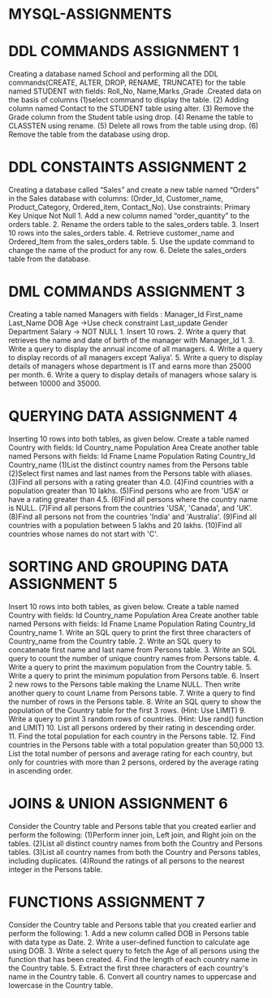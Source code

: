# MYSQL-ASSIGNMENTS
# DDL COMMANDS ASSIGNMENT 1
Creating a database named School and performing all the DDL commands(CREATE, ALTER, DROP, RENAME, TRUNCATE) for the table named STUDENT with fields: Roll_No, Name,Marks ,Grade .Created data on the basis of columns (1)select command to display the table. (2) Adding column named Contact to the STUDENT table using alter. (3) Remove the Grade column from the Student table using drop. (4) Rename the table to CLASSTEN using rename. (5) Delete all rows from the table using drop. (6) Remove the table from the database using drop.
# DDL CONSTAINTS ASSIGNMENT 2
Creating a database called “Sales” and create a new table named “Orders” in the Sales database with columns: (Order_Id, Customer_name, Product_Category, Ordered_item, Contact_No). Use constraints: Primary Key Unique Not Null 1. Add a new column named “order_quantity” to the orders table. 2. Rename the orders table to the sales_orders table. 3. Insert 10 rows into the sales_orders table. 4. Retrieve customer_name and Ordered_Item from the sales_orders table. 5. Use the update command to change the name of the product for any row. 6. Delete the sales_orders table from the database.
# DML COMMANDS ASSIGNMENT 3
Creating a table named Managers with fields : Manager_Id First_name Last_Name DOB Age ->Use check constraint Last_update Gender Department Salary -> NOT NULL 1. Insert 10 rows. 2. Write a query that retrieves the name and date of birth of the manager with Manager_Id 1. 3. Write a query to display the annual income of all managers. 4. Write a query to display records of all managers except ‘Aaliya’. 5. Write a query to display details of managers whose department is IT and earns more than 25000 per month. 6. Write a query to display details of managers whose salary is between 10000 and 35000.
# QUERYING DATA ASSIGNMENT 4
Inserting 10 rows into both tables, as given below. Create a table named Country with fields: Id Country_name Population Area Create another table named Persons with fields: Id Fname Lname Population Rating Country_Id Country_name (1)List the distinct country names from the Persons table (2)Select first names and last names from the Persons table with aliases. (3)Find all persons with a rating greater than 4.0. (4)Find countries with a population greater than 10 lakhs. (5)Find persons who are from 'USA' or have a rating greater than 4.5. (6)Find all persons where the country name is NULL. (7)Find all persons from the countries 'USA', 'Canada', and 'UK'. (8)Find all persons not from the countries 'India' and 'Australia'. (9)Find all countries with a population between 5 lakhs and 20 lakhs. (10)Find all countries whose names do not start with 'C'.
# SORTING AND GROUPING DATA ASSIGNMENT 5
Insert 10 rows into both tables, as given below. Create a table named Country with fields: Id Country_name Population Area Create another table named Persons with fields: Id Fname Lname Population Rating Country_Id Country_name 1. Write an SQL query to print the first three characters of Country_name from the Country table. 2. Write an SQL query to concatenate first name and last name from Persons table. 3. Write an SQL query to count the number of unique country names from Persons table. 4. Write a query to print the maximum population from the Country table. 5. Write a query to print the minimum population from Persons table. 6. Insert 2 new rows to the Persons table making the Lname NULL. Then write another query to count Lname from Persons table. 7. Write a query to find the number of rows in the Persons table. 8. Write an SQL query to show the population of the Country table for the first 3 rows. (Hint: Use LIMIT) 9. Write a query to print 3 random rows of countries. (Hint: Use rand() function and LIMIT) 10. List all persons ordered by their rating in descending order. 11. Find the total population for each country in the Persons table. 12. Find countries in the Persons table with a total population greater than 50,000 13. List the total number of persons and average rating for each country, but only for countries with more than 2 persons, ordered by the average rating in ascending order.
# JOINS & UNION ASSIGNMENT 6
Consider the Country table and Persons table that you created earlier and perform the following: (1)Perform inner join, Left join, and Right join on the tables. (2)List all distinct country names from both the Country and Persons tables. (3)List all country names from both the Country and Persons tables, including duplicates. (4)Round the ratings of all persons to the nearest integer in the Persons table.
# FUNCTIONS ASSIGNMENT 7
Consider the Country table and Persons table that you created earlier and perform the following: 1. Add a new column called DOB in Persons table with data type as Date. 2. Write a user-defined function to calculate age using DOB. 3. Write a select query to fetch the Age of all persons using the function that has been created. 4. Find the length of each country name in the Country table. 5. Extract the first three characters of each country's name in the Country table. 6. Convert all country names to uppercase and lowercase in the Country table.
